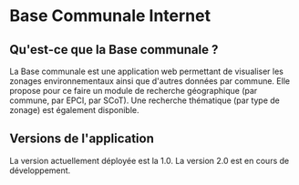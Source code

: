 Base Communale Internet
=======================

Qu'est-ce que la Base communale ?
---------------------------------

La Base communale est une application web permettant de visualiser les 
zonages environnementaux ainsi que d'autres données par commune. Elle propose
pour ce faire un module de recherche géographique (par commune, par EPCI, par 
SCoT). Une recherche thématique (par type de zonage) est également disponible.

Versions de l'application
-------------------------

La version actuellement déployée est la 1.0. La version 2.0 est en cours de 
développement.
